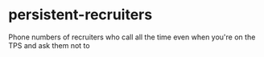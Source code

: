 # persistent-recruiters
Phone numbers of recruiters who call all the time even when you're on the TPS and ask them not to
